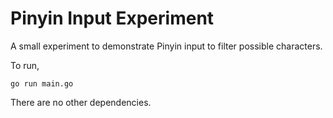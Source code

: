 Pinyin Input Experiment
=======================

A small experiment to demonstrate Pinyin input to filter possible characters.

To run,

```
go run main.go
```

There are no other dependencies.